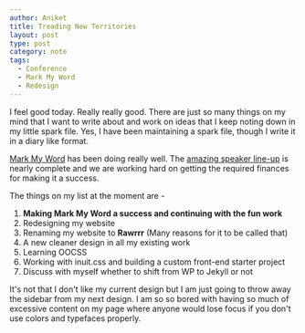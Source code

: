 ```yaml
---
author: Aniket
title: Treading New Territories
layout: post
type: post
category: note
tags:
  - Conference
  - Mark My Word
  - Redesign
---
```

I feel good today. Really really good. There are just so many things on my mind that I want to write about and work on ideas that I keep noting down in my little spark file. Yes, I have been maintaining a spark file, though I write it in a diary like format.

[Mark My Word][1] has been doing really well. The [amazing speaker line-up][2] is nearly complete and we are working hard on getting the required finances for making it a success.

The things on my list at the moment are -

1.  **Making Mark My Word a success and continuing with the fun work**
2.  Redesigning my website
3.  Renaming my website to **Rawrrr** (Many reasons for it to be called that)
4.  A new cleaner design in all my existing work
5.  Learning OOCSS
6.  Working with inuit.css and building a custom front-end starter project
7.  Discuss with myself whether to shift from WP to Jekyll or not

It's not that I don't like my current design but I am just going to throw away the sidebar from my next design. I am so so bored with having so much of excessive content on my page where anyone would lose focus if you don't use colors and typefaces properly.

 [1]: http://markmyword.in "Mark My Word"
 [2]: http://markmyword.in/speakers "Mark My Word - Speakers"